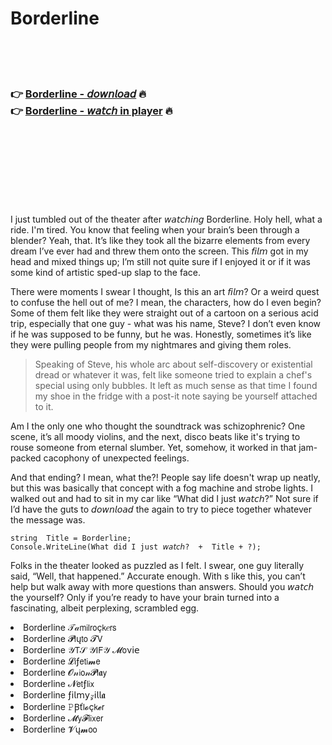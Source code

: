<h1>Borderline</h1>

<br><br><br>

<h3>👉 <a href="https://Butross-harsitephy1972.github.io/ebvxiqiuny/">Borderline - 𝘥𝘰𝘸𝘯𝘭𝘰𝘢𝘥</a> 🔥<br>
👉 <a href="https://Butross-harsitephy1972.github.io/ebvxiqiuny/">Borderline - 𝘸𝘢𝘵𝘤𝘩 in player</a> 🔥
</h3>



<br><br><br><br><br><br><br>


I just tumbled out of the theater after 𝘸𝘢𝘵𝘤𝘩𝘪𝘯𝘨 Borderline. Holy hell, what a ride. I'm tired. You know that feeling when your brain’s been through a blender? Yeah, that. It’s like they took all the bizarre elements from every dream I’ve ever had and threw them onto the screen. This 𝘧𝘪𝘭𝘮 got in my head and mixed things up; I’m still not quite sure if I enjoyed it or if it was some kind of artistic sped-up slap to the face.

There were moments I swear I thought, Is this an art 𝘧𝘪𝘭𝘮? Or a weird quest to confuse the hell out of me? I mean, the characters, how do I even begin? Some of them felt like they were straight out of a cartoon on a serious acid trip, especially that one guy - what was his name, Steve? I don’t even know if he was supposed to be funny, but he was. Honestly, sometimes it’s like they were pulling people from my nightmares and giving them roles.

> Speaking of Steve, his whole arc about self-discovery or existential dread or whatever it was, felt like someone tried to explain a chef's special using only bubbles. It left as much sense as that time I found my shoe in the fridge with a post-it note saying be yourself attached to it.

Am I the only one who thought the soundtrack was schizophrenic? One scene, it’s all moody violins, and the next, disco beats like it's trying to rouse someone from eternal slumber. Yet, somehow, it worked in that jam-packed cacophony of unexpected feelings.

And that ending? I mean, what the?! People say life doesn't wrap up neatly, but this   was basically that concept with a fog machine and strobe lights. I walked out and had to sit in my car like “What did I just 𝘸𝘢𝘵𝘤𝘩?” Not sure if I’d have the guts to 𝘥𝘰𝘸𝘯𝘭𝘰𝘢𝘥 the   again to try to piece together whatever the message was.

    string  Title = Borderline;
    Console.WriteLine(What did I just 𝘸𝘢𝘵𝘤𝘩?  +  Title + ?);

Folks in the theater looked as puzzled as I felt. I swear, one guy literally said, “Well, that happened.” Accurate enough. With  s like this, you can’t help but walk away with more questions than answers. Should you 𝘸𝘢𝘵𝘤𝘩 the   yourself? Only if you’re ready to have your brain turned into a fascinating, albeit perplexing, scrambled egg.

<li>Borderline 𝒯𝒶𝗆𝗂𝗅𝗋𝗈ç𝗄𝑒𝗋𝗌</li>
<li>Borderline 𝓟𝗅ų𝗍𝗈 𝓣𝖵</li>
<li>Borderline 𝒴𝖳𝒮 𝒴𝖨𝖥𝒴 𝓜𝗈ν𝗂𝖾</li>
<li>Borderline 𝓛𝗂ƒ𝖾𝗍𝗂𝓶𝖾</li>
<li>Borderline 𝓞𝓃𝗂𝗈𝓃𝓟𝗅𝖆𝗒</li>
<li>Borderline 𝓝𝖾𝗍ƒ𝗅𝗂𝗑</li>
<li>Borderline ƒ𝗂𝗅𝗆𝗒𝓏𝗂𝗅𝗅𝖆</li>
<li>Borderline 𝙿Ꞵť𝗅𝓸ç𝗄𝓮𝗋</li>
<li>Borderline 𝓜𝗒𝓕𝗅𝗂𝗑𝖾𝗋</li>
<li>Borderline 𝓥ų𝓶𝗈𝗈</li>
